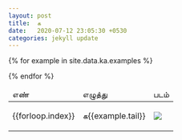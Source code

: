 ```yaml
---
layout: post
title:  க
date:   2020-07-12 23:05:30 +0530
categories: jekyll update
---
```


<table>
<thead>
<tr>
  <td>எண்</td>
  <td>எழுத்து</td>
  <td class="centered">படம்</td>
</tr>
</thead>

{% for example in site.data.ka.examples %}
<tr>
<td>
<span>{{forloop.index}}</span></td>
<td>

<span><span class="first-letter">க</span>{{example.tail}}</span>
</td>
<td class="centered"><img src="{{example.image}}"> </td>
</tr>
{% endfor %}
</table>

